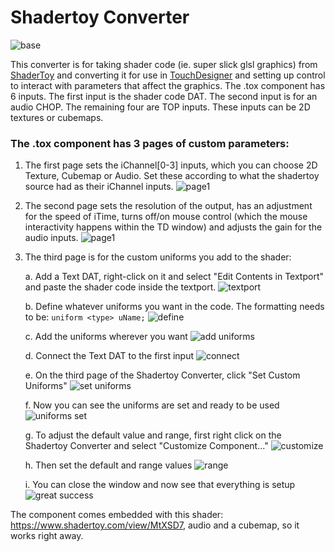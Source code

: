 # Shadertoy Converter

![base](images/base.png)

This converter is for taking shader code (ie. super slick glsl graphics) from [ShaderToy](www.shadertoy.com) and converting it for use in [TouchDesigner](www.derivative.ca) and setting up control to interact with parameters that affect the graphics. The .tox component has 6 inputs. The first input is the shader code DAT. The second input is for an audio CHOP. The remaining four are TOP inputs. These inputs can be 2D textures or cubemaps. 

### The .tox component has 3 pages of custom parameters:

1. The first page sets the iChannel[0-3] inputs, which you can choose 2D Texture, Cubemap or Audio. Set these according to what the shadertoy source had as their iChannel inputs. 
![page1](images/page1.png)

2. The second page sets the resolution of the output, has an adjustment for the speed of iTime, turns off/on mouse control (which the mouse interactivity happens within the TD window) and adjusts the gain for the audio inputs.
![page1](images/page2.png)

3. The third page is for the custom uniforms you add to the shader:
   
   a. Add a Text DAT, right-click on it and select "Edit Contents in Textport" and paste the shader code inside the textport.
   ![textport](images/textport.png)
   
   b. Define whatever uniforms you want in the code. The formatting needs to be: `uniform <type> uName;`
   ![define](images/addUniforms1.png)
   
   c. Add the uniforms wherever you want
   ![add uniforms](images/addUniforms2.png)
   
   d. Connect the Text DAT to the first input
   ![connect](images/connectText.png)
   
   e. On the third page of the Shadertoy Converter, click "Set Custom Uniforms"
   ![set uniforms](images/setUniforms.png)
   
   f. Now you can see the uniforms are set and ready to be used
   ![uniforms set](images/uniformsSet.png)
   
   g. To adjust the default value and range, first right click on the Shadertoy Converter and select "Customize Component..."
   ![customize](images/customize.png)
   
   h. Then set the default and range values
   ![range](images/setRange.png)
   
   i. You can close the window and now see that everything is setup
   ![great success](images/setParams.png)
   
The component comes embedded with this shader: https://www.shadertoy.com/view/MtXSD7, audio and a cubemap, so it works right away.
